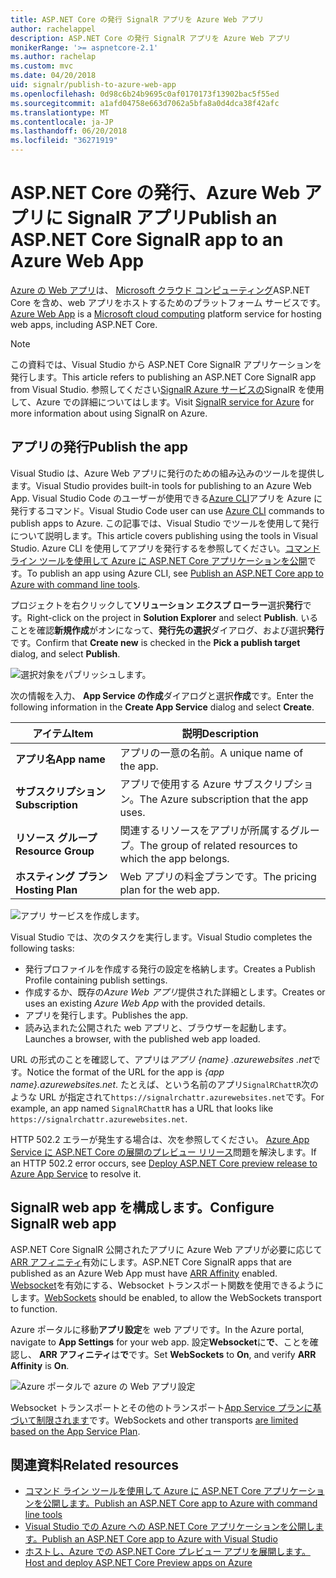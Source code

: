 ```yaml
---
title: ASP.NET Core の発行 SignalR アプリを Azure Web アプリ
author: rachelappel
description: ASP.NET Core の発行 SignalR アプリを Azure Web アプリ
monikerRange: '>= aspnetcore-2.1'
ms.author: rachelap
ms.custom: mvc
ms.date: 04/20/2018
uid: signalr/publish-to-azure-web-app
ms.openlocfilehash: 0d98c6b24b9695c0af0170173f13902bac5f55ed
ms.sourcegitcommit: a1afd04758e663d7062a5bfa8a0d4dca38f42afc
ms.translationtype: MT
ms.contentlocale: ja-JP
ms.lasthandoff: 06/20/2018
ms.locfileid: "36271919"
---
```

# <a name="publish-an-aspnet-core-signalr-app-to-an-azure-web-app"></a><span data-ttu-id="58851-103">ASP.NET Core の発行、Azure Web アプリに SignalR アプリ</span><span class="sxs-lookup"><span data-stu-id="58851-103">Publish an ASP.NET Core SignalR app to an Azure Web App</span></span>

<span data-ttu-id="58851-104">[Azure の Web アプリ](/azure/app-service/app-service-web-overview)は、 [Microsoft クラウド コンピューティング](https://azure.microsoft.com/)ASP.NET Core を含め、web アプリをホストするためのプラットフォーム サービスです。</span><span class="sxs-lookup"><span data-stu-id="58851-104">[Azure Web App](/azure/app-service/app-service-web-overview) is a [Microsoft cloud computing](https://azure.microsoft.com/) platform service for hosting web apps, including ASP.NET Core.</span></span>

> [!NOTE]
> <span data-ttu-id="58851-105">この資料では、Visual Studio から ASP.NET Core SignalR アプリケーションを発行します。</span><span class="sxs-lookup"><span data-stu-id="58851-105">This article refers to publishing an ASP.NET Core SignalR app from Visual Studio.</span></span> <span data-ttu-id="58851-106">参照してください[SignalR Azure サービスの](https://azure.microsoft.com/en-gb/services/signalr-service?)SignalR を使用して、Azure での詳細についてはします。</span><span class="sxs-lookup"><span data-stu-id="58851-106">Visit [SignalR service for Azure](https://azure.microsoft.com/en-gb/services/signalr-service?) for more information about using SignalR on Azure.</span></span>

## <a name="publish-the-app"></a><span data-ttu-id="58851-107">アプリの発行</span><span class="sxs-lookup"><span data-stu-id="58851-107">Publish the app</span></span>

<span data-ttu-id="58851-108">Visual Studio は、Azure Web アプリに発行のための組み込みのツールを提供します。</span><span class="sxs-lookup"><span data-stu-id="58851-108">Visual Studio provides built-in tools for publishing to an Azure Web App.</span></span> <span data-ttu-id="58851-109">Visual Studio Code のユーザーが使用できる[Azure CLI](/cli/azure)アプリを Azure に発行するコマンド。</span><span class="sxs-lookup"><span data-stu-id="58851-109">Visual Studio Code user can use [Azure CLI](/cli/azure) commands to publish apps to Azure.</span></span> <span data-ttu-id="58851-110">この記事では、Visual Studio でツールを使用して発行について説明します。</span><span class="sxs-lookup"><span data-stu-id="58851-110">This article covers publishing using the tools in Visual Studio.</span></span> <span data-ttu-id="58851-111">Azure CLI を使用してアプリを発行するを参照してください。[コマンド ライン ツールを使用して Azure に ASP.NET Core アプリケーションを公開](xref:tutorials/publish-to-azure-webapp-using-cli)です。</span><span class="sxs-lookup"><span data-stu-id="58851-111">To publish an app using Azure CLI, see [Publish an ASP.NET Core app to Azure with command line tools](xref:tutorials/publish-to-azure-webapp-using-cli).</span></span>

<span data-ttu-id="58851-112">プロジェクトを右クリックして**ソリューション エクスプ ローラー**選択**発行**です。</span><span class="sxs-lookup"><span data-stu-id="58851-112">Right-click on the project in **Solution Explorer** and select **Publish**.</span></span> <span data-ttu-id="58851-113">いることを確認**新規作成**がオンになって、**発行先の選択**ダイアログ、および選択**発行**です。</span><span class="sxs-lookup"><span data-stu-id="58851-113">Confirm that **Create new** is checked in the **Pick a publish target** dialog, and select **Publish**.</span></span>

![選択対象をパブリッシュします。](publish-to-azure-web-app/_static/pick-publish-target-dialog.png)

<span data-ttu-id="58851-115">次の情報を入力、 **App Service の作成**ダイアログと選択**作成**です。</span><span class="sxs-lookup"><span data-stu-id="58851-115">Enter the following information in the **Create App Service** dialog and select **Create**.</span></span>

| <span data-ttu-id="58851-116">アイテム</span><span class="sxs-lookup"><span data-stu-id="58851-116">Item</span></span> | <span data-ttu-id="58851-117">説明</span><span class="sxs-lookup"><span data-stu-id="58851-117">Description</span></span> |
| ---- | ----------- |
| <span data-ttu-id="58851-118">**アプリ名**</span><span class="sxs-lookup"><span data-stu-id="58851-118">**App name**</span></span> | <span data-ttu-id="58851-119">アプリの一意の名前。</span><span class="sxs-lookup"><span data-stu-id="58851-119">A unique name of the app.</span></span> |
| <span data-ttu-id="58851-120">**サブスクリプション**</span><span class="sxs-lookup"><span data-stu-id="58851-120">**Subscription**</span></span> | <span data-ttu-id="58851-121">アプリで使用する Azure サブスクリプション。</span><span class="sxs-lookup"><span data-stu-id="58851-121">The Azure subscription that the app uses.</span></span> |
| <span data-ttu-id="58851-122">**リソース グループ**</span><span class="sxs-lookup"><span data-stu-id="58851-122">**Resource Group**</span></span> | <span data-ttu-id="58851-123">関連するリソースをアプリが所属するグループ。</span><span class="sxs-lookup"><span data-stu-id="58851-123">The group of related resources to which the app belongs.</span></span>  |
| <span data-ttu-id="58851-124">**ホスティング プラン**</span><span class="sxs-lookup"><span data-stu-id="58851-124">**Hosting Plan**</span></span> | <span data-ttu-id="58851-125">Web アプリの料金プランです。</span><span class="sxs-lookup"><span data-stu-id="58851-125">The pricing plan for the web app.</span></span> |

![アプリ サービスを作成します。](publish-to-azure-web-app/_static/create-app-service-dialog.png)

<span data-ttu-id="58851-127">Visual Studio では、次のタスクを実行します。</span><span class="sxs-lookup"><span data-stu-id="58851-127">Visual Studio completes the following tasks:</span></span>

* <span data-ttu-id="58851-128">発行プロファイルを作成する発行の設定を格納します。</span><span class="sxs-lookup"><span data-stu-id="58851-128">Creates a Publish Profile containing publish settings.</span></span>
* <span data-ttu-id="58851-129">作成するか、既存の*Azure Web アプリ*提供された詳細とします。</span><span class="sxs-lookup"><span data-stu-id="58851-129">Creates or uses an existing *Azure Web App* with the provided details.</span></span>
* <span data-ttu-id="58851-130">アプリを発行します。</span><span class="sxs-lookup"><span data-stu-id="58851-130">Publishes the app.</span></span>
* <span data-ttu-id="58851-131">読み込まれた公開された web アプリと、ブラウザーを起動します。</span><span class="sxs-lookup"><span data-stu-id="58851-131">Launches a browser, with the published web app loaded.</span></span>

<span data-ttu-id="58851-132">URL の形式のことを確認して、アプリは*アプリ {name} .azurewebsites .net*です。</span><span class="sxs-lookup"><span data-stu-id="58851-132">Notice the format of the URL for the app is *{app name}.azurewebsites.net*.</span></span> <span data-ttu-id="58851-133">たとえば、という名前のアプリ`SignalRChattR`次のような URL が指定されて`https://signalrchattr.azurewebsites.net`です。</span><span class="sxs-lookup"><span data-stu-id="58851-133">For example, an app named `SignalRChattR` has a URL that looks like `https://signalrchattr.azurewebsites.net`.</span></span>

<span data-ttu-id="58851-134">HTTP 502.2 エラーが発生する場合は、次を参照してください。 [Azure App Service に ASP.NET Core の展開のプレビュー リリース](xref:host-and-deploy/azure-apps/index)問題を解決します。</span><span class="sxs-lookup"><span data-stu-id="58851-134">If an HTTP 502.2 error occurs, see [Deploy ASP.NET Core preview release to Azure App Service](xref:host-and-deploy/azure-apps/index) to resolve it.</span></span>

## <a name="configure-signalr-web-app"></a><span data-ttu-id="58851-135">SignalR web app を構成します。</span><span class="sxs-lookup"><span data-stu-id="58851-135">Configure SignalR web app</span></span>

<span data-ttu-id="58851-136">ASP.NET Core SignalR 公開されたアプリに Azure Web アプリが必要に応じて[ARR アフィニティ](https://en.wikipedia.org/wiki/Application_Request_Routing)有効にします。</span><span class="sxs-lookup"><span data-stu-id="58851-136">ASP.NET Core SignalR apps that are published as an Azure Web App must have [ARR Affinity](https://en.wikipedia.org/wiki/Application_Request_Routing) enabled.</span></span> <span data-ttu-id="58851-137">[Websocket](xref:fundamentals/websockets)を有効にする、Websocket トランスポート関数を使用できるようにします。</span><span class="sxs-lookup"><span data-stu-id="58851-137">[WebSockets](xref:fundamentals/websockets) should be enabled, to allow the WebSockets transport to function.</span></span>

<span data-ttu-id="58851-138">Azure ポータルに移動**アプリ設定**を web アプリです。</span><span class="sxs-lookup"><span data-stu-id="58851-138">In the Azure portal, navigate to **App Settings** for your web app.</span></span> <span data-ttu-id="58851-139">設定**Websocket**に**で**、ことを確認し、 **ARR アフィニティ**は**で**です。</span><span class="sxs-lookup"><span data-stu-id="58851-139">Set **WebSockets** to **On**, and verify **ARR Affinity** is **On**.</span></span>

![Azure ポータルで azure の Web アプリ設定](publish-to-azure-web-app/_static/azure-web-app-settings.png)

 <span data-ttu-id="58851-141">Websocket トランスポートとその他のトランスポート[App Service プランに基づいて制限されます](/azure/azure-subscription-service-limits#app-service-limits)です。</span><span class="sxs-lookup"><span data-stu-id="58851-141">WebSockets and other transports [are limited based on the App Service Plan](/azure/azure-subscription-service-limits#app-service-limits).</span></span>

## <a name="related-resources"></a><span data-ttu-id="58851-142">関連資料</span><span class="sxs-lookup"><span data-stu-id="58851-142">Related resources</span></span>

* [<span data-ttu-id="58851-143">コマンド ライン ツールを使用して Azure に ASP.NET Core アプリケーションを公開します。</span><span class="sxs-lookup"><span data-stu-id="58851-143">Publish an ASP.NET Core app to Azure with command line tools</span></span>](xref:tutorials/publish-to-azure-webapp-using-cli?tabs=windows)
* [<span data-ttu-id="58851-144">Visual Studio での Azure への ASP.NET Core アプリケーションを公開します。</span><span class="sxs-lookup"><span data-stu-id="58851-144">Publish an ASP.NET Core app to Azure with Visual Studio</span></span>](xref:tutorials/publish-to-azure-webapp-using-vs)
* [<span data-ttu-id="58851-145">ホストし、Azure での ASP.NET Core プレビュー アプリを展開します。</span><span class="sxs-lookup"><span data-stu-id="58851-145">Host and deploy ASP.NET Core Preview apps on Azure</span></span>](xref:host-and-deploy/azure-apps/index#deploy-aspnet-core-preview-release-to-azure-app-service)
